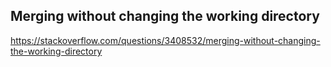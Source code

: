 
## Merging without changing the working directory
https://stackoverflow.com/questions/3408532/merging-without-changing-the-working-directory
